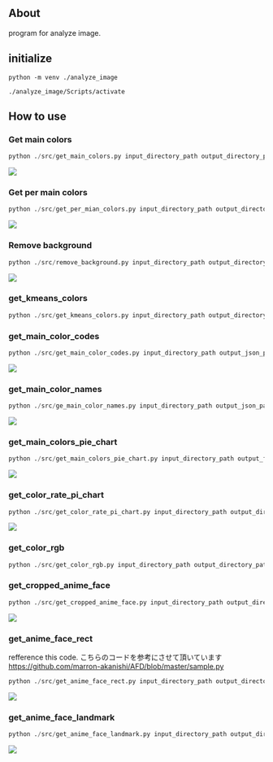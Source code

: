 ## About

program for analyze image.

## initialize

```
python -m venv ./analyze_image
```

```
./analyze_image/Scripts/activate
```

## How to use

### Get main colors

```python
python ./src/get_main_colors.py input_directory_path output_directory_path exe
```

![](https://github.com/szgk/anylyze_image.py/blob/main/images/main_color.png)

### Get per main colors

```python
python ./src/get_per_mian_colors.py input_directory_path output_directory_path
```

![](https://github.com/szgk/anylyze_image.py/blob/main/images/per_main_colors.png)

### Remove background

```python
python ./src/remove_background.py input_directory_path output_directory_path exe
```

![](https://github.com/szgk/anylyze_image.py/blob/main/images/remove_background.png)

### get_kmeans_colors

```python
python ./src/get_kmeans_colors.py input_directory_path output_directory_path kmeans_num
```

### get_main_color_codes

```python
python ./src/get_main_color_codes.py input_directory_path output_json_path
```

![](https://github.com/szgk/anylyze_image.py/blob/main/images/mian_color_codes.png)

### get_main_color_names

```python
python ./src/ge_main_color_names.py input_directory_path output_json_path exe
```

![](https://github.com/szgk/anylyze_image.py/blob/main/images/main_color_names.png)

### get_main_colors_pie_chart

```python
python ./src/get_main_colors_pie_chart.py input_directory_path output_file_path exe
```

![](https://github.com/szgk/anylyze_image.py/blob/main/images/main_colors_pie_chart.png)

### get_color_rate_pi_chart

```python
python ./src/get_color_rate_pi_chart.py input_directory_path output_directory_path exe
```

![](https://github.com/szgk/anylyze_image.py/blob/main/images/color_rate_pi_chart.png)

### get_color_rgb

```python
python ./src/get_color_rgb.py input_directory_path output_directory_path exe
```

### get_cropped_anime_face

```python
python ./src/get_cropped_anime_face.py input_directory_path output_directory_path exe
```

![](https://github.com/szgk/anylyze_image.py/blob/main/images/cropped_anime_face.png)

### get_anime_face_rect

refference this code. こちらのコードを参考にさせて頂いています
https://github.com/marron-akanishi/AFD/blob/master/sample.py

```python
python ./src/get_anime_face_rect.py input_directory_path output_directory_path exe
```

![](https://github.com/szgk/anylyze_image.py/blob/main/images/anime_face_rect.png)

### get_anime_face_landmark

```python
python ./src/get_anime_face_landmark.py input_directory_path output_directory_path exe
```

![](https://github.com/szgk/anylyze_image.py/blob/main/images/anime_face_landmark..png)
